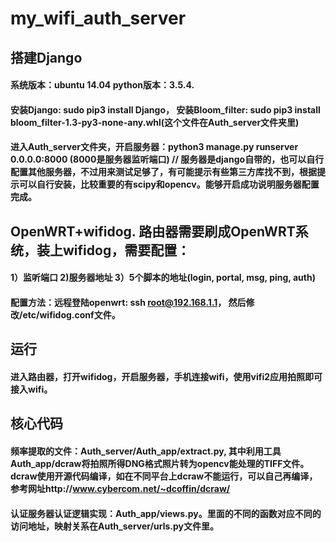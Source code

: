 # my_wifi_auth_server

## 搭建Django 

#### 系统版本：ubuntu 14.04 python版本：3.5.4.

#### 安装Django: sudo pip3 install Django， 安装Bloom_filter: sudo pip3 install bloom_filter-1.3-py3-none-any.whl(这个文件在Auth_server文件夹里)

#### 进入Auth_server文件夹，开启服务器：python3 manage.py runserver 0.0.0.0:8000 (8000是服务器监听端口) // 服务器是django自带的，也可以自行配置其他服务器，不过用来测试足够了，有可能提示有些第三方库找不到，根据提示可以自行安装，比较重要的有scipy和opencv。能够开启成功说明服务器配置完成。

## OpenWRT+wifidog. 路由器需要刷成OpenWRT系统，装上wifidog，需要配置：

#### 1）监听端口 2)服务器地址 3）5个脚本的地址(login, portal, msg, ping, auth)

#### 配置方法：远程登陆openwrt: ssh root@192.168.1.1， 然后修改/etc/wifidog.conf文件。

## 运行

#### 进入路由器，打开wifidog，开启服务器，手机连接wifi，使用vifi2应用拍照即可接入wifi。

## 核心代码

#### 频率提取的文件：Auth_server/Auth_app/extract.py, 其中利用工具Auth_app/dcraw将拍照所得DNG格式照片转为opencv能处理的TIFF文件。dcraw使用开源代码编译，如在不同平台上dcraw不能运行，可以自己再编译，参考网址http://www.cybercom.net/~dcoffin/dcraw/

#### 认证服务器认证逻辑实现：Auth_app/views.py。里面的不同的函数对应不同的访问地址，映射关系在Auth_server/urls.py文件里。




